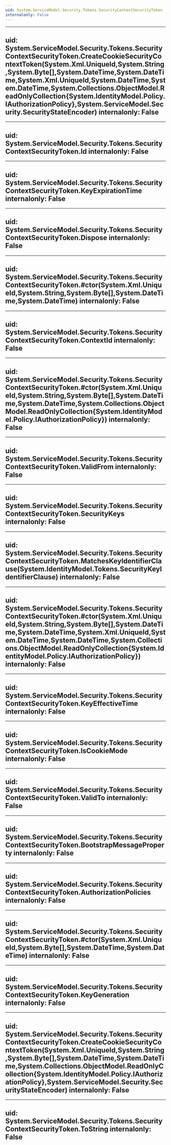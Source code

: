 ```yaml
---
uid: System.ServiceModel.Security.Tokens.SecurityContextSecurityToken
internalonly: False
---
```


---
uid: System.ServiceModel.Security.Tokens.SecurityContextSecurityToken.CreateCookieSecurityContextToken(System.Xml.UniqueId,System.String,System.Byte[],System.DateTime,System.DateTime,System.Xml.UniqueId,System.DateTime,System.DateTime,System.Collections.ObjectModel.ReadOnlyCollection{System.IdentityModel.Policy.IAuthorizationPolicy},System.ServiceModel.Security.SecurityStateEncoder)
internalonly: False
---

---
uid: System.ServiceModel.Security.Tokens.SecurityContextSecurityToken.Id
internalonly: False
---

---
uid: System.ServiceModel.Security.Tokens.SecurityContextSecurityToken.KeyExpirationTime
internalonly: False
---

---
uid: System.ServiceModel.Security.Tokens.SecurityContextSecurityToken.Dispose
internalonly: False
---

---
uid: System.ServiceModel.Security.Tokens.SecurityContextSecurityToken.#ctor(System.Xml.UniqueId,System.String,System.Byte[],System.DateTime,System.DateTime)
internalonly: False
---

---
uid: System.ServiceModel.Security.Tokens.SecurityContextSecurityToken.ContextId
internalonly: False
---

---
uid: System.ServiceModel.Security.Tokens.SecurityContextSecurityToken.#ctor(System.Xml.UniqueId,System.String,System.Byte[],System.DateTime,System.DateTime,System.Collections.ObjectModel.ReadOnlyCollection{System.IdentityModel.Policy.IAuthorizationPolicy})
internalonly: False
---

---
uid: System.ServiceModel.Security.Tokens.SecurityContextSecurityToken.ValidFrom
internalonly: False
---

---
uid: System.ServiceModel.Security.Tokens.SecurityContextSecurityToken.SecurityKeys
internalonly: False
---

---
uid: System.ServiceModel.Security.Tokens.SecurityContextSecurityToken.MatchesKeyIdentifierClause(System.IdentityModel.Tokens.SecurityKeyIdentifierClause)
internalonly: False
---

---
uid: System.ServiceModel.Security.Tokens.SecurityContextSecurityToken.#ctor(System.Xml.UniqueId,System.String,System.Byte[],System.DateTime,System.DateTime,System.Xml.UniqueId,System.DateTime,System.DateTime,System.Collections.ObjectModel.ReadOnlyCollection{System.IdentityModel.Policy.IAuthorizationPolicy})
internalonly: False
---

---
uid: System.ServiceModel.Security.Tokens.SecurityContextSecurityToken.KeyEffectiveTime
internalonly: False
---

---
uid: System.ServiceModel.Security.Tokens.SecurityContextSecurityToken.IsCookieMode
internalonly: False
---

---
uid: System.ServiceModel.Security.Tokens.SecurityContextSecurityToken.ValidTo
internalonly: False
---

---
uid: System.ServiceModel.Security.Tokens.SecurityContextSecurityToken.BootstrapMessageProperty
internalonly: False
---

---
uid: System.ServiceModel.Security.Tokens.SecurityContextSecurityToken.AuthorizationPolicies
internalonly: False
---

---
uid: System.ServiceModel.Security.Tokens.SecurityContextSecurityToken.#ctor(System.Xml.UniqueId,System.Byte[],System.DateTime,System.DateTime)
internalonly: False
---

---
uid: System.ServiceModel.Security.Tokens.SecurityContextSecurityToken.KeyGeneration
internalonly: False
---

---
uid: System.ServiceModel.Security.Tokens.SecurityContextSecurityToken.CreateCookieSecurityContextToken(System.Xml.UniqueId,System.String,System.Byte[],System.DateTime,System.DateTime,System.Collections.ObjectModel.ReadOnlyCollection{System.IdentityModel.Policy.IAuthorizationPolicy},System.ServiceModel.Security.SecurityStateEncoder)
internalonly: False
---

---
uid: System.ServiceModel.Security.Tokens.SecurityContextSecurityToken.ToString
internalonly: False
---
